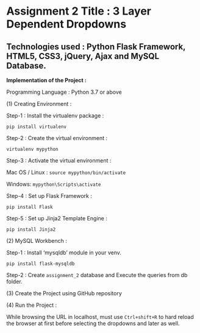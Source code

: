 # Assignment 2 Title : 3 Layer Dependent Dropdowns

## Technologies used : Python Flask Framework, HTML5, CSS3, jQuery, Ajax and MySQL Database.

**Implementation of the Project :**

Programming Language : Python 3.7 or above

(1) Creating Environment :

Step-1 : Install the virtualenv package :

  ` pip install virtualenv `
  
Step-2 : Create the virtual environment :

  `virtualenv mypython`

Step-3 : Activate the virtual environment :

Mac OS / Linux : `source mypython/bin/activate`

Windows: `mypython\Scripts\activate`

Step-4 : Set up Flask Framework :

  `pip install Flask`

Step-5 : Set up Jinja2 Template Engine : 

  `pip install Jinja2`

(2) MySQL Workbench :

Step-1 : Install ‘mysqldb’ module in your venv. 

  `pip install flask-mysqldb` 

Step-2 : Create `assignment_2` database and Execute the queries from db folder.

(3) Create the Project using GitHub repository

(4) Run the Project : 

  While browsing the URL in localhost, must use `Ctrl+shift+R` to hard reload the browser at first before selecting the dropdowns and later as well.
